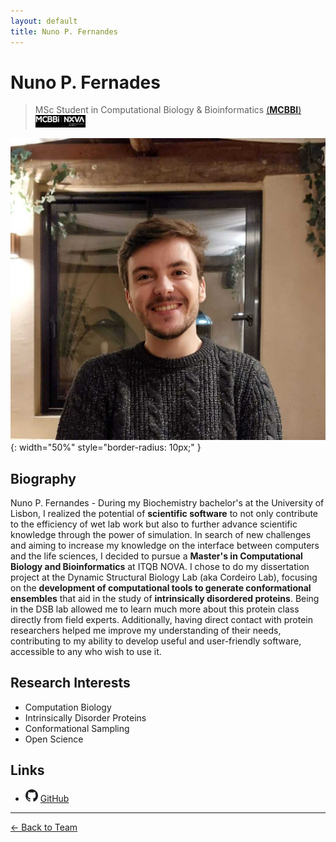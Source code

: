 ```yaml
---
layout: default
title: Nuno P. Fernandes
---
```


# Nuno P. Fernades

> MSc Student in Computational Biology & Bioinformatics [(**MCBBI**)<img src="/assets/images/mcbbi.png" alt="mcbbi" width="80" height="20">](http://masters.unl.pt/computationalbiology/)

![Nuno P. Fernandes](/assets/images/team/nuno.jpg){: width="50%" style="border-radius: 10px;" }

## Biography
Nuno P. Fernandes - During my Biochemistry bachelor's at the University of Lisbon, I realized the potential of **scientific software** to not only contribute to the efficiency of wet lab work but also to further advance scientific knowledge through the power of simulation. In search of new challenges and aiming to increase my knowledge on the interface between computers and the life sciences, I decided to pursue a **Master's in Computational Biology and Bioinformatics** at ITQB NOVA. I chose to do my dissertation project at the Dynamic Structural Biology Lab (aka Cordeiro Lab), focusing on the **development of computational tools to generate conformational ensembles** that aid in the study of **intrinsically disordered proteins**. Being in the DSB lab allowed me to learn much more about this protein class directly from field experts. Additionally, having direct contact with protein researchers helped me improve my understanding of their needs, contributing to my ability to develop useful and user-friendly software, accessible to any who wish to use it.


## Research Interests

- Computation Biology
- Intrinsically Disorder Proteins
- Conformational Sampling
- Open Science

## Links
- <img src="/assets/images/icons/github_icon.png" alt="linkedin" width="20" height="20"> [GitHub](https://github.com/npfernandes)

---

[← Back to Team](/pages/team.html)
